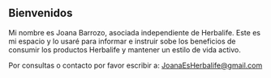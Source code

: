 ## Bienvenidos

Mi nombre es Joana Barrozo, asociada independiente de Herbalife. Este es mi espacio y lo usaré para informar e instruir sobe los beneficios de consumir los productos Herbalife y mantener un estilo de vida activo.

Por consultas o contacto por favor escribir a: JoanaEsHerbalife@gmail.com
